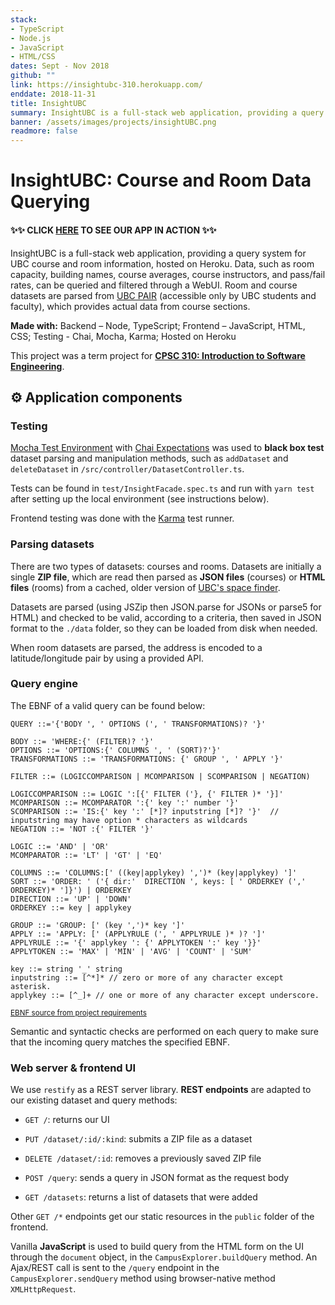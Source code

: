 ```yaml
---
stack: 
- TypeScript
- Node.js
- JavaScript
- HTML/CSS
dates: Sept - Nov 2018
github: ""
link: https://insightubc-310.herokuapp.com/
enddate: 2018-11-31
title: InsightUBC
summary: InsightUBC is a full-stack web application, providing a query system for UBC course and room information, hosted on Heroku. Data, such as room capacity, building names, course averages, course instructors, and pass/fail rates, can be queried and filtered through a WebUI. 
banner: /assets/images/projects/insightUBC.png
readmore: false
---
```

# InsightUBC: Course and Room Data Querying

#### ✨✨ CLICK [HERE](https://insightubc-310.herokuapp.com/) TO SEE OUR APP IN ACTION ✨✨

InsightUBC is a full-stack web application, providing a query system for UBC course and room information, hosted on Heroku. Data, such as room capacity, building names, course averages, course instructors, and pass/fail rates, can be queried and filtered through a WebUI. Room and course datasets are parsed from [UBC PAIR](https://webprd01.pair.ubc.ca/reports/gradesdist_request.action) (accessible only by UBC students and faculty), which provides actual data from course sections.

**Made with:** Backend – Node, TypeScript; Frontend – JavaScript, HTML, CSS; Testing - Chai, Mocha, Karma; Hosted on Heroku

This project was a term project for **[CPSC 310: Introduction to Software Engineering](https://github.com/ubccpsc/310)**.

## ⚙️ Application components

### Testing
[Mocha Test Environment](https://mochajs.org/) with [Chai Expectations](https://www.chaijs.com/api/bdd/) was used to **black box test** dataset parsing and manipulation methods, such as `addDataset` and `deleteDataset` in `/src/controller/DatasetController.ts`.

Tests can be found in `test/InsightFacade.spec.ts` and run with `yarn test` after setting up the local environment (see instructions below).

Frontend testing was done with the [Karma](https://karma-runner.github.io/2.0/index.html) test runner.

### Parsing datasets

There are two types of datasets: courses and rooms. Datasets are initially a single **ZIP file**, which are read then parsed as **JSON files** (courses) or **HTML files** (rooms) from a cached, older version of [UBC's space finder](https://learningspaces.ubc.ca/find-space).

Datasets are parsed (using JSZip then JSON.parse for JSONs or parse5 for HTML) and checked to be valid, according to a criteria, then saved in JSON format to the `./data` folder, so they can be loaded from disk when needed.

When room datasets are parsed, the address is encoded to a latitude/longitude pair by using a provided API.

### Query engine

The EBNF of a valid query can be found below:
```
QUERY ::='{'BODY ', ' OPTIONS (', ' TRANSFORMATIONS)? '}'

BODY ::= 'WHERE:{' (FILTER)? '}'
OPTIONS ::= 'OPTIONS:{' COLUMNS ', ' (SORT)?'}'
TRANSFORMATIONS ::= 'TRANSFORMATIONS: {' GROUP ', ' APPLY '}'

FILTER ::= (LOGICCOMPARISON | MCOMPARISON | SCOMPARISON | NEGATION)

LOGICCOMPARISON ::= LOGIC ':[{' FILTER ('}, {' FILTER )* '}]'  
MCOMPARISON ::= MCOMPARATOR ':{' key ':' number '}'  
SCOMPARISON ::= 'IS:{' key ':' [*]? inputstring [*]? '}'  // inputstring may have option * characters as wildcards
NEGATION ::= 'NOT :{' FILTER '}'

LOGIC ::= 'AND' | 'OR'
MCOMPARATOR ::= 'LT' | 'GT' | 'EQ'

COLUMNS ::= 'COLUMNS:[' ((key|applykey) ',')* (key|applykey) ']'
SORT ::= 'ORDER: ' ('{ dir:'  DIRECTION ', keys: [ ' ORDERKEY (',' ORDERKEY)* ']}') | ORDERKEY
DIRECTION ::= 'UP' | 'DOWN'  
ORDERKEY ::= key | applykey

GROUP ::= 'GROUP: [' (key ',')* key ']'                                                          
APPLY ::= 'APPLY: [' (APPLYRULE (', ' APPLYRULE )* )? ']'  
APPLYRULE ::= '{' applykey ': {' APPLYTOKEN ':' key '}}'
APPLYTOKEN ::= 'MAX' | 'MIN' | 'AVG' | 'COUNT' | 'SUM'                           

key ::= string '_' string
inputstring ::= [^*]* // zero or more of any character except asterisk.
applykey ::= [^_]+ // one or more of any character except underscore.
```
<sup>[EBNF source from project requirements](https://github.com/ubccpsc/310/blob/2018sept/project/Deliverable2.md)</sup>

Semantic and syntactic checks are performed on each query to make sure that the incoming query matches the specified EBNF.

### Web server & frontend UI

We use `restify` as a REST server library. **REST endpoints** are adapted to our existing dataset and query methods:

* `GET /`: returns our UI

* `PUT /dataset/:id/:kind`: submits a ZIP file as a dataset

* `DELETE /dataset/:id`: removes a previously saved ZIP file

* `POST /query`: sends a query in JSON format as the request body

* `GET /datasets`: returns a list of datasets that were added

Other `GET /*` endpoints get our static resources in the `public` folder of the frontend.

Vanilla **JavaScript** is used to build query from the HTML form on the UI through the `document` object, in the `CampusExplorer.buildQuery` method. An Ajax/REST call is sent to the `/query` endpoint in the `CampusExplorer.sendQuery` method using browser-native method `XMLHttpRequest`.
